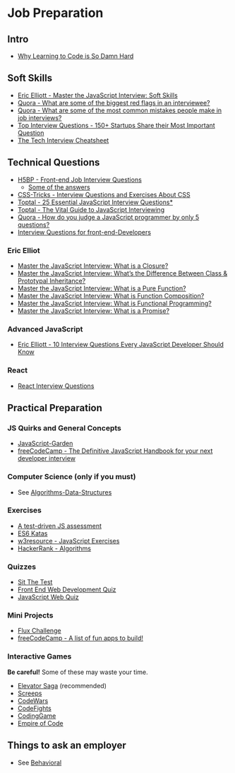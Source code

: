 Job Preparation
=================

Intro
------

- [Why Learning to Code is So Damn Hard](https://www.vikingcodeschool.com/posts/why-learning-to-code-is-so-damn-hard)

Soft Skills
------------

- [Eric Elliott - Master the JavaScript Interview: Soft Skills](https://medium.com/javascript-scene/master-the-javascript-interview-soft-skills-a8a5fb02c466)
- [Quora - What are some of the biggest red flags in an interviewee?](https://www.quora.com/What-are-some-of-the-biggest-red-flags-in-an-interviewee-1)
- [Quora - What are some of the most common mistakes people make in job interviews?](https://www.quora.com/What-are-some-of-the-most-common-mistakes-people-make-in-job-interviews)
- [Top Interview Questions - 150+ Startups Share their Most Important Question](http://blog.proven.com/top-interview-questions-from-startups)
- [The Tech Interview Cheatsheet](https://hackernoon.com/the-tech-interview-cheatsheet-8e28d94f5f04)

Technical Questions
--------------------

- [H5BP - Front-end Job Interview Questions](https://github.com/h5bp/Front-end-Developer-Interview-Questions)
  - [Some of the answers](http://lucybain.com/blog/tags/interview-questions/)
- [CSS-Tricks - Interview Questions and Exercises About CSS](https://css-tricks.com/interview-questions-css/)
- [Toptal - 25 Essential JavaScript Interview Questions*](https://www.toptal.com/javascript/interview-questions)
- [Toptal - The Vital Guide to JavaScript Interviewing](https://www.toptal.com/javascript#hiring-guide)
- [Quora - How do you judge a JavaScript programmer by only 5 questions?](https://www.quora.com/How-do-you-judge-a-JavaScript-programmer-by-only-5-questions)
- [Interview Questions for front-end-Developers](http://thatjsdude.com/interview/index.html)

### Eric Elliot

- [Master the JavaScript Interview: What is a Closure?](https://medium.com/javascript-scene/master-the-javascript-interview-what-is-a-closure-b2f0d2152b36#.ecfskj935)
- [Master the JavaScript Interview: What’s the Difference Between Class & Prototypal Inheritance?](https://medium.com/javascript-scene/master-the-javascript-interview-what-s-the-difference-between-class-prototypal-inheritance-e4cd0a7562e9#.h96dymht1)
- [Master the JavaScript Interview: What is a Pure Function?](https://medium.com/javascript-scene/master-the-javascript-interview-what-is-a-pure-function-d1c076bec976#.4256pjcfq)
- [Master the JavaScript Interview: What is Function Composition?](https://medium.com/javascript-scene/master-the-javascript-interview-what-is-function-composition-20dfb109a1a0#.i84zm53fb)
- [Master the JavaScript Interview: What is Functional Programming?](https://medium.com/javascript-scene/master-the-javascript-interview-what-is-functional-programming-7f218c68b3a0#.jddz30xy3)
- [Master the JavaScript Interview: What is a Promise?](https://medium.com/javascript-scene/master-the-javascript-interview-what-is-a-promise-27fc71e77261#.aa7ubggsy)

### Advanced JavaScript

- [Eric Elliott - 10 Interview Questions Every JavaScript Developer Should Know](https://medium.com/javascript-scene/10-interview-questions-every-javascript-developer-should-know-6fa6bdf5ad95)

### React

- [React Interview Questions](https://tylermcginnis.com/react-interview-questions/)

Practical Preparation
----------------------

### JS Quirks and General Concepts

- [JavaScript-Garden](http://bonsaiden.github.io/JavaScript-Garden/)
- [freeCodeCamp - The Definitive JavaScript Handbook for your next developer interview](https://medium.freecodecamp.org/the-definitive-javascript-handbook-for-a-developer-interview-44ffc6aeb54e)

### Computer Science (only if you must)

- See [Algorithms-Data-Structures](./Algorithms-Data-Structures.md)

### Exercises

- [A test-driven JS assessment](https://github.com/rmurphey/js-assessment)
- [ES6 Katas](http://es6katas.org/)
- [w3resource - JavaScript Exercises](http://www.w3resource.com/javascript-exercises/)
- [HackerRank - Algorithms](https://www.hackerrank.com/domains/algorithms)

### Quizzes

- [Sit The Test](https://sitthetest.com/)
- [Front End Web Development Quiz](http://davidshariff.com/quiz/)
- [JavaScript Web Quiz](http://davidshariff.com/js-quiz/)

### Mini Projects

- [Flux Challenge](https://github.com/staltz/flux-challenge)
- [freeCodeCamp - A list of fun apps to build!](https://medium.freecodecamp.org/the-secret-to-being-a-top-developer-is-building-things-heres-a-list-of-fun-apps-to-build-aac61ac0736c)

### Interactive Games

**Be careful!** Some of these may waste your time.

- [Elevator Saga](http://play.elevatorsaga.com/) (recommended)
- [Screeps](https://screeps.com/)
- [CodeWars](https://www.codewars.com/)
- [CodeFights](https://codefights.com/)
- [CodingGame](https://www.codingame.com/start)
- [Empire of Code](https://empireofcode.com/)

Things to ask an employer
---------------------------

- See [Behavioral](./Behavioral.md)
